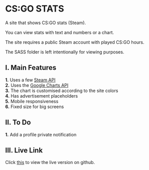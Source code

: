 # CS:GO STATS
A site that shows CS:GO stats (Steam).

You can view stats with text and numbers or a chart.

The site requires a public Steam account with played CS:GO hours.

The SASS folder is left intentionally for viewing purposes.

## I. Main Features
**1.** Uses a few [Steam API](https://developer.valvesoftware.com/wiki/Steam_Web_API)  
**2.** Uses the [Google Charts API](https://developers.google.com/chart)  
**3.** The chart is customised according to the site colors  
**4.** Has advertisement placeholders  
**5.** Mobile responsiveness  
**6.** Fixed size for big screens  

## II. To Do
**1.** Add a profile private notification 

## III. Live Link
Click [this](https://velizarstavrev.github.io/csgocompare/) to view the live version on github.
